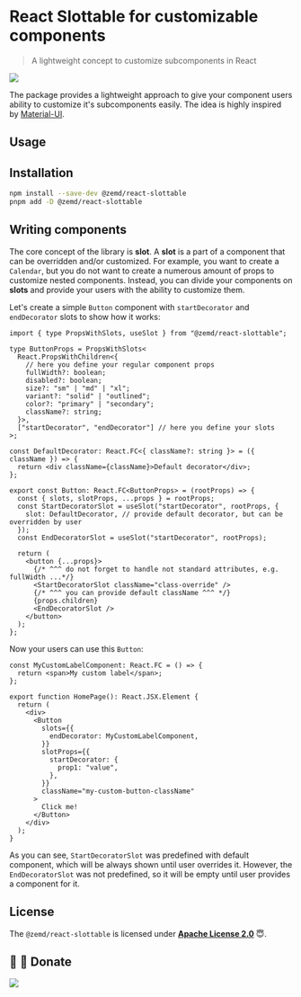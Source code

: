 # React Slottable for customizable components

> A lightweight concept to customize subcomponents in React

[![](https://img.shields.io/npm/v/@zemd/react-slottable?color=%230000ff&labelColor=%23000)](https://www.npmjs.com/package/@zemd/react-slottable)

The package provides a lightweight approach to give your component users ability to customize it's subcomponents easily. The idea is highly inspired by [Material-UI](https://mui.com/x/common-concepts/custom-components/).

## Usage

## Installation

```bash
npm install --save-dev @zemd/react-slottable
pnpm add -D @zemd/react-slottable
```

## Writing components

The core concept of the library is **slot**. A **slot** is a part of a component that can be overridden and/or customized. For example, you want to create a `Calendar`, but you do not want to create a numerous amount of props to customize nested components. Instead, you can divide your components on **slots** and provide your users with the ability to customize them.

Let's create a simple `Button` component with `startDecorator` and `endDecorator` slots to show how it works:

```tsx
import { type PropsWithSlots, useSlot } from "@zemd/react-slottable";

type ButtonProps = PropsWithSlots<
  React.PropsWithChildren<{
    // here you define your regular component props
    fullWidth?: boolean;
    disabled?: boolean;
    size?: "sm" | "md" | "xl";
    variant?: "solid" | "outlined";
    color?: "primary" | "secondary";
    className?: string;
  }>,
  ["startDecorator", "endDecorator"] // here you define your slots
>;

const DefaultDecorator: React.FC<{ className?: string }> = ({ className }) => {
  return <div className={className}>Default decorator</div>;
};

export const Button: React.FC<ButtonProps> = (rootProps) => {
  const { slots, slotProps, ...props } = rootProps;
  const StartDecoratorSlot = useSlot("startDecorator", rootProps, {
    slot: DefaultDecorator, // provide default decorator, but can be overridden by user
  });
  const EndDecoratorSlot = useSlot("startDecorator", rootProps);

  return (
    <button {...props}>
      {/* ^^^ do not forget to handle not standard attributes, e.g. fullWidth ...*/}
      <StartDecoratorSlot className="class-override" />
      {/* ^^^ you can provide default className ^^^ */}
      {props.children}
      <EndDecoratorSlot />
    </button>
  );
};
```

Now your users can use this `Button`:

```tsx
const MyCustomLabelComponent: React.FC = () => {
  return <span>My custom label</span>;
};

export function HomePage(): React.JSX.Element {
  return (
    <div>
      <Button
        slots={{
          endDecorator: MyCustomLabelComponent,
        }}
        slotProps={{
          startDecorator: {
            prop1: "value",
          },
        }}
        className="my-custom-button-className"
      >
        Click me!
      </Button>
    </div>
  );
}
```

As you can see, `StartDecoratorSlot` was predefined with default component, which will be always shown until user overrides it. However, the `EndDecoratorSlot` was not predefined, so it will be empty until user provides a component for it.

## License

The `@zemd/react-slottable` is licensed under **[Apache License 2.0](https://www.apache.org/licenses/LICENSE-2.0)** 😇.

## 💙 💛 Donate

[![](https://img.shields.io/static/v1?color=blue&label=UNITED24&message=support+Ukraine)](https://u24.gov.ua/)
